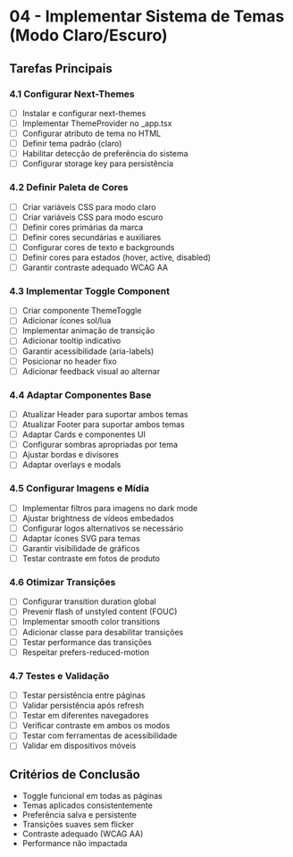 # 04 - Implementar Sistema de Temas (Modo Claro/Escuro)

## Tarefas Principais

### 4.1 Configurar Next-Themes
- [ ] Instalar e configurar next-themes
- [ ] Implementar ThemeProvider no _app.tsx
- [ ] Configurar atributo de tema no HTML
- [ ] Definir tema padrão (claro)
- [ ] Habilitar detecção de preferência do sistema
- [ ] Configurar storage key para persistência

### 4.2 Definir Paleta de Cores
- [ ] Criar variáveis CSS para modo claro
- [ ] Criar variáveis CSS para modo escuro
- [ ] Definir cores primárias da marca
- [ ] Definir cores secundárias e auxiliares
- [ ] Configurar cores de texto e backgrounds
- [ ] Definir cores para estados (hover, active, disabled)
- [ ] Garantir contraste adequado WCAG AA

### 4.3 Implementar Toggle Component
- [ ] Criar componente ThemeToggle
- [ ] Adicionar ícones sol/lua
- [ ] Implementar animação de transição
- [ ] Adicionar tooltip indicativo
- [ ] Garantir acessibilidade (aria-labels)
- [ ] Posicionar no header fixo
- [ ] Adicionar feedback visual ao alternar

### 4.4 Adaptar Componentes Base
- [ ] Atualizar Header para suportar ambos temas
- [ ] Atualizar Footer para suportar ambos temas
- [ ] Adaptar Cards e componentes UI
- [ ] Configurar sombras apropriadas por tema
- [ ] Ajustar bordas e divisores
- [ ] Adaptar overlays e modals

### 4.5 Configurar Imagens e Mídia
- [ ] Implementar filtros para imagens no dark mode
- [ ] Ajustar brightness de vídeos embedados
- [ ] Configurar logos alternativos se necessário
- [ ] Adaptar ícones SVG para temas
- [ ] Garantir visibilidade de gráficos
- [ ] Testar contraste em fotos de produto

### 4.6 Otimizar Transições
- [ ] Configurar transition duration global
- [ ] Prevenir flash of unstyled content (FOUC)
- [ ] Implementar smooth color transitions
- [ ] Adicionar classe para desabilitar transições
- [ ] Testar performance das transições
- [ ] Respeitar prefers-reduced-motion

### 4.7 Testes e Validação
- [ ] Testar persistência entre páginas
- [ ] Validar persistência após refresh
- [ ] Testar em diferentes navegadores
- [ ] Verificar contraste em ambos os modos
- [ ] Testar com ferramentas de acessibilidade
- [ ] Validar em dispositivos móveis

## Critérios de Conclusão
- Toggle funcional em todas as páginas
- Temas aplicados consistentemente
- Preferência salva e persistente
- Transições suaves sem flicker
- Contraste adequado (WCAG AA)
- Performance não impactada